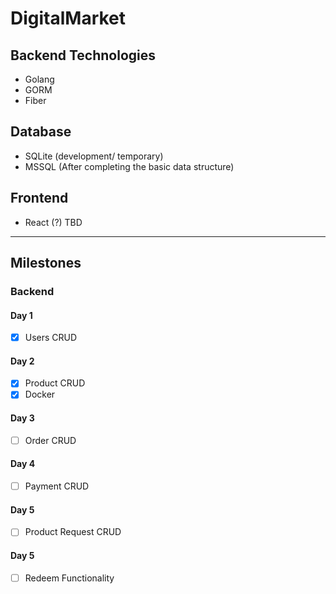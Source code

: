# DigitalMarket

## Backend Technologies

- Golang
- GORM
- Fiber

## Database

- SQLite (development/ temporary)
- MSSQL (After completing the basic data structure)

## Frontend

- React (?) TBD

---

## Milestones

### Backend

#### Day 1
  - [x] Users CRUD

#### Day 2
  - [x] Product CRUD
  - [x] Docker
#### Day 3
  - [ ] Order CRUD

#### Day 4
  - [ ] Payment CRUD

#### Day 5
  - [ ] Product Request CRUD

#### Day 5
  - [ ] Redeem Functionality